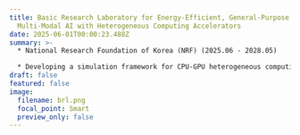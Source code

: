 ```yaml
---
title: Basic Research Laboratory for Energy-Efficient, General-Purpose
  Multi-Modal AI with Heterogeneous Computing Accelerators
date: 2025-06-01T00:00:23.488Z
summary: >-
  * National Research Foundation of Korea (NRF) (2025.06 - 2028.05)

  * D﻿eveloping a simulation framework for CPU-GPU heterogeneous computing that supports processing of the state-of-the-art deep learning algorithms
draft: false
featured: false
image:
  filename: brl.png
  focal_point: Smart
  preview_only: false
---
```

